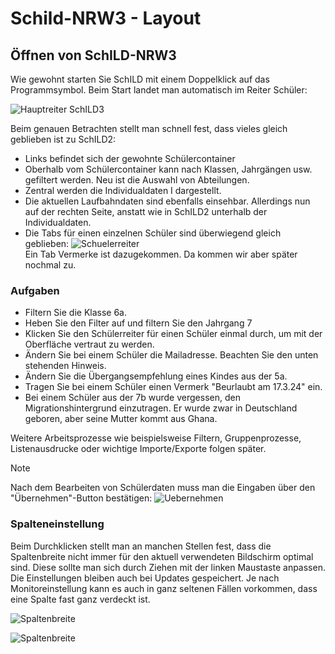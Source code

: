 # Schild-NRW3 - Layout

## Öffnen von SchILD-NRW3 
Wie gewohnt starten Sie SchILD mit einem Doppelklick auf das Programmsymbol. Beim Start landet man automatisch im Reiter Schüler:

![Hauptreiter SchILD3](./graphics/vonS2nachS3_uebersicht_schild3.png)  

Beim genauen Betrachten stellt man schnell fest, dass vieles gleich geblieben ist zu SchILD2:
* Links befindet sich der gewohnte Schülercontainer
* Oberhalb vom Schülercontainer kann nach Klassen, Jahrgängen usw. gefiltert werden. Neu ist die Auswahl von Abteilungen.
*  Zentral werden die Individualdaten I dargestellt.
* Die aktuellen Laufbahndaten sind ebenfalls einsehbar. Allerdings nun auf der rechten Seite, anstatt wie in SchILD2 unterhalb der Individualdaten.
* Die Tabs für einen einzelnen Schüler sind überwiegend gleich geblieben:
![Schuelerreiter](./graphics/vonS2nachS3_uebersicht_schuelerreiter.png)  
Ein Tab Vermerke ist dazugekommen. Da kommen wir aber später nochmal zu.

### Aufgaben
* Filtern Sie die Klasse 6a.
* Heben Sie den Filter auf und filtern Sie den Jahrgang 7
* Klicken Sie den Schülerreiter für einen Schüler einmal durch, um mit der Oberfläche vertraut zu werden. 
* Ändern Sie bei einem Schüler die Mailadresse. Beachten Sie den unten stehenden Hinweis.
* Ändern Sie die Übergangsempfehlung eines Kindes aus der 5a.
* Tragen Sie bei einem Schüler einen Vermerk "Beurlaubt am 17.3.24" ein.
* Bei einem Schüler aus der 7b wurde vergessen, den Migrationshintergrund einzutragen. Er wurde zwar in Deutschland geboren, aber seine Mutter kommt aus Ghana.




Weitere Arbeitsprozesse wie beispielsweise Filtern, Gruppenprozesse, Listenausdrucke oder wichtige Importe/Exporte folgen später.



> [!NOTE]
> Nach dem Bearbeiten von Schülerdaten muss man die Eingaben über den "Übernehmen"-Button bestätigen:
![Uebernehmen](./graphics/vonS2nachS3_uebersicht_schuelerdatenUebernehmen.png)  


### Spalteneinstellung
Beim Durchklicken stellt man an manchen Stellen fest, dass die Spaltenbreite nicht immer für den aktuell verwendeten Bildschirm optimal sind. Diese sollte man sich durch Ziehen mit der linken Maustaste anpassen. Die Einstellungen bleiben auch bei Updates gespeichert. Je nach Monitoreinstellung kann es auch in ganz seltenen Fällen vorkommen, dass eine Spalte fast ganz verdeckt ist. 

![Spaltenbreite](./graphics/vonS2nachS3_uebersicht_schild3_spalten.png) 

![Spaltenbreite](./graphics/vonS2nachS3_uebersicht_schild3_spalten2.png) 
